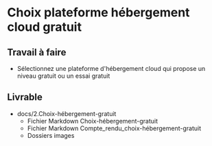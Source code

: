 # Choix plateforme hébergement cloud gratuit

## Travail à faire
- Sélectionnez une plateforme d'hébergement cloud qui propose un niveau gratuit ou un essai gratuit

## Livrable
- docs/2.Choix-hébergement-gratuit
  - Fichier Markdown Choix-hébergement-gratuit
  - Fichier Markdown Compte_rendu_choix-hébergement-gratuit
  - Dossiers images

